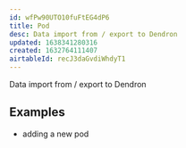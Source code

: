 ```yaml
---
id: wfPw90UTO10fuFtEG4dP6
title: Pod
desc: Data import from / export to Dendron
updated: 1638341280316
created: 1632764111407
airtableId: recJ3daGvdiWhdyT1
---
```


Data import from / export to Dendron

## Examples
- adding a new pod
